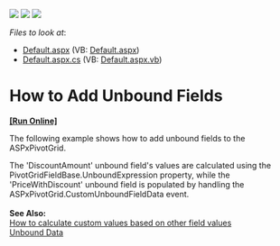 <!-- default badges list -->
![](https://img.shields.io/endpoint?url=https://codecentral.devexpress.com/api/v1/VersionRange/128577184/21.2.3%2B)
[![](https://img.shields.io/badge/Open_in_DevExpress_Support_Center-FF7200?style=flat-square&logo=DevExpress&logoColor=white)](https://supportcenter.devexpress.com/ticket/details/E1892)
[![](https://img.shields.io/badge/📖_How_to_use_DevExpress_Examples-e9f6fc?style=flat-square)](https://docs.devexpress.com/GeneralInformation/403183)
<!-- default badges end -->
<!-- default file list -->
*Files to look at*:

* [Default.aspx](./CS/ASPxPivotGrid_CalculateUnboundData/Default.aspx) (VB: [Default.aspx](./VB/ASPxPivotGrid_CalculateUnboundData/Default.aspx))
* [Default.aspx.cs](./CS/ASPxPivotGrid_CalculateUnboundData/Default.aspx.cs) (VB: [Default.aspx.vb](./VB/ASPxPivotGrid_CalculateUnboundData/Default.aspx.vb))
<!-- default file list end -->
# How to Add Unbound Fields
<!-- run online -->
**[[Run Online]](https://codecentral.devexpress.com/e1892/)**
<!-- run online end -->


<p>The following example shows how to add unbound fields to the ASPxPivotGrid.</p>
<p>The 'DiscountAmount' unbound field's values are calculated using the PivotGridFieldBase.UnboundExpression property, while the 'PriceWithDiscount' unbound field is populated by handling the ASPxPivotGrid.CustomUnboundFieldData event.<br /><br /><b>See Also:</b> <br /><a href="https://www.devexpress.com/Support/Center/p/Q285890"> How to calculate custom values based on other field values</a> <br /><a href="https://documentation.devexpress.com/#AspNet/CustomDocument7259">Unbound Data</a></p>

<br/>


